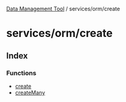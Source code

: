 [Data Management Tool](../../../index.md) / services/orm/create

# services/orm/create

## Index

### Functions

- [create](functions/create.md)
- [createMany](functions/createMany.md)

